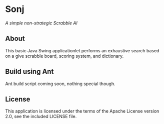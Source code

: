 Sonj
====

*A simple non-strategic Scrabble AI*

About
-----
This basic Java Swing applicationlet performs an exhaustive search based on a give scrabble board, scoring system, and dictionary.

Build using Ant
---------------
Ant build script coming soon, nothing special though.

License
-------
This application is licensed under the terms of the Apache License version 2.0, see the included LICENSE file.
